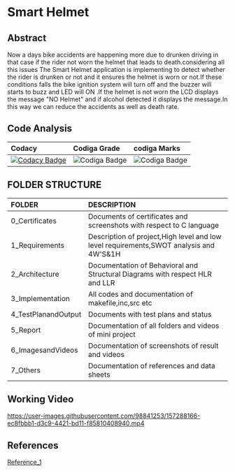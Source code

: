 # Smart Helmet
## Abstract
Now a days bike accidents are happening more due to drunken driving in that case if the rider not worn the helmet that leads to death.considering all this issues
The Smart Helmet application is implementing to detect whether the rider is drunken or not and it ensures the helmet is worn or not.If these conditions falls the bike ignition system will turn off and the buzzer will starts to buzz and LED will ON .If the helmet is not worn the LCD displays the message "NO Helmet" and if alcohol detected it displays the message.In this way we can reduce the accidents as well as death rate.

 
 
 ## Code Analysis
 |Codacy|Codiga Grade|codiga Marks|
|:-----|:-----|:---------|
|[![Codacy Badge](https://app.codacy.com/project/badge/Grade/ef1109668c6c4f9d8f97c934d205cee9)](https://www.codacy.com/gh/SahanaManaguli/M2-EmbSys/dashboard?utm_source=github.com&amp;utm_medium=referral&amp;utm_content=SahanaManaguli/M2-EmbSys&amp;utm_campaign=Badge_Grade)      | ![Codiga Badge](https://api.codiga.io/project/31629/status/svg)|![Codiga Badge](https://api.codiga.io/project/31629/score/svg)|  
## FOLDER STRUCTURE
|FOLDER          |DESCRIPTION                                                    |
|:---------------|:--------------------------------------------------------------|
|0_Certificates  |Documents of certificates and screenshots with respect to C language|
|1_Requirements  |Description of project,High level and low level requirements,SWOT analysis and 4W'S&1H|
|2_Architecture  |Documentation of Behavioral and Structural Diagrams with respect HLR and LLR|
|3_Implementation|All codes  and documentation of makefile,inc,src etc|
|4_TestPlanandOutput|Documents with test plans and status
|5_Report        |Documentation of all folders and videos of mini project|
|6_ImagesandVideos|Documentation of screenshots of result and videos|
|7_Others         |Documentation of references and data sheets|
## Working Video
https://user-images.githubusercontent.com/98841253/157288166-ec8fbbb1-d3c9-4421-bd11-f85810408940.mp4


## References
[Reference_1](https://www.youtube.com/watch?v=3CmdD5RKECM)
